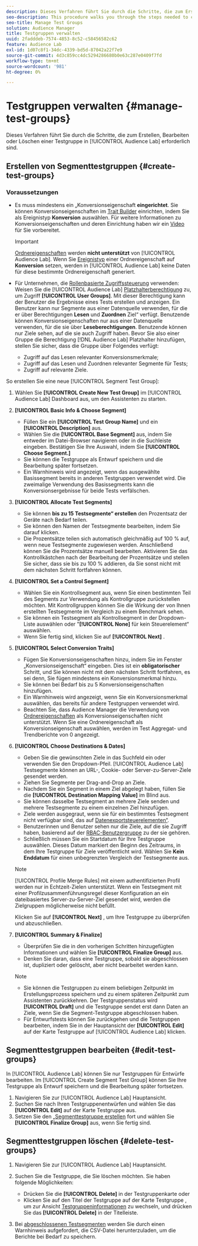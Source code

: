 ```yaml
---
description: Dieses Verfahren führt Sie durch die Schritte, die zum Erstellen, Bearbeiten oder Löschen einer Testgruppe in Audience Lab erforderlich sind
seo-description: This procedure walks you through the steps needed to create, edit, or delete a test group in Audience Lab
seo-title: Manage Test Groups
solution: Audience Manager
title: Testgruppen verwalten
uuid: 2fadddeb-7574-4853-8c52-c58456582c62
feature: Audience Lab
exl-id: 1d07c8f1-34dc-4339-bd5d-87042a22f7e9
source-git-commit: 4d3c859cc4dc5294286680b0e63c287e0409f7fd
workflow-type: tm+mt
source-wordcount: '981'
ht-degree: 0%

---
```


# Testgruppen verwalten {#manage-test-groups}

Dieses Verfahren führt Sie durch die Schritte, die zum Erstellen, Bearbeiten oder Löschen einer Testgruppe in [!UICONTROL Audience Lab] erforderlich sind.

## Erstellen von Segmenttestgruppen {#create-test-groups}

### Voraussetzungen

<!-- create-test-group.xml -->

* Es muss mindestens ein „Konversionseigenschaft **eingerichtet**. Sie können Konversionseigenschaften im [Trait Builder](../../features/traits/create-onboarded-rule-based-traits.md) einrichten, indem Sie als Ereignistyp **Konversion** auswählen. Für weitere Informationen zu Konversionseigenschaften und deren Einrichtung haben wir ein [Video](https://helpx.adobe.com/audience-manager/kt/using/creating-conversion-traits-feature-video-use.html) für Sie vorbereitet.

  >[!IMPORTANT]
  >
  >[Ordnereigenschaften](../../features/traits/about-folder-traits.md) werden **nicht unterstützt** von [!UICONTROL Audience Lab]. Wenn Sie [Ereignistyp](../../features/traits/create-onboarded-rule-based-traits.md) einer Ordnereigenschaft auf **Konversion** setzen, werden in [!UICONTROL Audience Lab] keine Daten für diese bestimmte Ordnereigenschaft generiert.

* Für Unternehmen, die [Rollenbasierte Zugriffssteuerung](../../features/administration/administration-overview.md) verwenden: Weisen Sie die [!UICONTROL Audience Lab] [Platzhalterberechtigung](../../features/administration/administration-overview.md#wild-card-permissions) zu, um Zugriff **[!UICONTROL User Groups]**. Mit dieser Berechtigung kann der Benutzer die Ergebnisse eines Tests erstellen und anzeigen. Ein Benutzer kann nur Segmente aus einer Datenquelle verwenden, für die er über Berechtigungen **Lesen** und **Zuordnen** Ziel“ verfügt. Benutzende können Konversionseigenschaften nur aus einer Datenquelle verwenden, für die sie über **Leseberechtigungen**. Benutzende können nur Ziele sehen, auf die sie auch Zugriff haben. Bevor Sie also einer Gruppe die Berechtigung [!DNL Audience Lab] Platzhalter hinzufügen, stellen Sie sicher, dass die Gruppe über Folgendes verfügt:
   * Zugriff auf das Lesen relevanter Konversionsmerkmale;
   * Zugriff auf das Lesen und Zuordnen relevanter Segmente für Tests;
   * Zugriff auf relevante Ziele.

So erstellen Sie eine neue [!UICONTROL Segment Test Group]:

1. Wählen Sie **[!UICONTROL Create New Test Group]** im [!UICONTROL Audience Lab] Dashboard aus, um den Assistenten zu starten.
1. **[!UICONTROL Basic Info & Choose Segment]**

   * Füllen Sie ein **[!UICONTROL Test Group Name]** und ein **[!UICONTROL Description]** aus.
   * Wählen Sie die **[!UICONTROL Base Segment]** aus, indem Sie entweder im Datei-Browser navigieren oder in die Suchleiste eingeben. Bestätigen Sie Ihre Auswahl, indem Sie **[!UICONTROL Choose Segment.]**
   * Sie können die Testgruppe als Entwurf speichern und die Bearbeitung später fortsetzen.
   * Ein Warnhinweis wird angezeigt, wenn das ausgewählte Basissegment bereits in anderen Testgruppen verwendet wird. Die zweimalige Verwendung des Basissegments kann die Konversionsergebnisse für beide Tests verfälschen.

1. **[!UICONTROL Allocate Test Segments]**

   * Sie können **bis zu 15 Testsegmente“ erstellen** den Prozentsatz der Geräte nach Bedarf teilen.
   * Sie können den Namen der Testsegmente bearbeiten, indem Sie darauf klicken.
   * Die Prozentsätze teilen sich automatisch gleichmäßig auf 100 % auf, wenn neue Testsegmente zugewiesen werden. Anschließend können Sie die Prozentsätze manuell bearbeiten. Aktivieren Sie das Kontrollkästchen nach der Bearbeitung der Prozentsätze und stellen Sie sicher, dass sie bis zu 100 % addieren, da Sie sonst nicht mit dem nächsten Schritt fortfahren können.

1. **[!UICONTROL Set a Control Segment]**

   * Wählen Sie ein Kontrollsegment aus, wenn Sie einen bestimmten Teil des Segments zur Verwendung als Kontrollgruppe zurückstellen möchten. Mit Kontrollgruppen können Sie die Wirkung der von Ihnen erstellten Testsegmente im Vergleich zu einem Benchmark sehen.
   * Sie können ein Testsegment als Kontrollsegment in der Dropdown-Liste auswählen oder &quot;**[!UICONTROL None]** für kein Steuerelement“ auswählen.
   * Wenn Sie fertig sind, klicken Sie auf **[!UICONTROL Next]** .

1. **[!UICONTROL Select Conversion Traits]**

   * Fügen Sie Konversionseigenschaften hinzu, indem Sie im Fenster „Konversionseigenschaft“ eingeben. Dies ist ein **obligatorischer** Schritt, und Sie können nicht mit dem nächsten Schritt fortfahren, es sei denn, Sie fügen mindestens ein Konversionsmerkmal hinzu.
   * Sie können bei Bedarf bis zu 5 Konversionseigenschaften hinzufügen.
   * Ein Warnhinweis wird angezeigt, wenn Sie ein Konversionsmerkmal auswählen, das bereits für andere Testgruppen verwendet wird.
   * Beachten Sie, dass Audience Manager die Verwendung von [Ordnereigenschaften](/help/using/features/traits/about-folder-traits.md) als Konversionseigenschaften nicht unterstützt. Wenn Sie eine Ordnereigenschaft als Konversionseigenschaft auswählen, werden im Test Aggregat- und Trendberichte von 0 angezeigt.

1. **[!UICONTROL Choose Destinations & Dates]**

   * Geben Sie die gewünschten Ziele in das Suchfeld ein oder verwenden Sie den Dropdown-Pfeil. [!UICONTROL Audience Lab] Testsegmente können an URL-, Cookie- oder Server-zu-Server-Ziele gesendet werden.
   * Ziehen Sie Segmente per Drag-and-Drop an Ziele.
   * Nachdem Sie ein Segment in einem Ziel abgelegt haben, füllen Sie die **[!UICONTROL Destination Mapping Value]** im Blind aus.
   * Sie können dasselbe Testsegment an mehrere Ziele senden und mehrere Testsegmente zu einem einzelnen Ziel hinzufügen.
   * Ziele werden ausgegraut, wenn sie für ein bestimmtes Testsegment nicht verfügbar sind, das auf [Datenexportsteuerelementen“ &#x200B;](../../features/data-export-controls.md).
   * Benutzerinnen und Benutzer sehen nur die Ziele, auf die sie Zugriff haben, basierend auf der [RBAC-Benutzergruppe](../../features/administration/administration-overview.md) zu der sie gehören.
   * Schließlich müssen Sie ein Startdatum für Ihre Testgruppe auswählen. Dieses Datum markiert den Beginn des Zeitraums, in dem Ihre Testgruppe für Ziele veröffentlicht wird. Wählen Sie **Kein Enddatum** für einen unbegrenzten Vergleich der Testsegmente aus.

   >[!NOTE]
   >
   >[!UICONTROL Profile Merge Rules] mit einem authentifizierten Profil werden nur in Echtzeit-Zielen unterstützt. Wenn ein Testsegment mit einer Profilzusammenführungsregel dieser Konfiguration an ein dateibasiertes Server-zu-Server-Ziel gesendet wird, werden die Zielgruppen möglicherweise nicht befüllt.

   Klicken Sie auf **[!UICONTROL Next]** , um Ihre Testgruppe zu überprüfen und abzuschließen.

1. **[!UICONTROL Summary & Finalize]**

   * Überprüfen Sie die in den vorherigen Schritten hinzugefügten Informationen und wählen Sie **[!UICONTROL Finalize Group]** aus.
   * Denken Sie daran, dass eine Testgruppe, sobald sie abgeschlossen ist, dupliziert oder gelöscht, aber nicht bearbeitet werden kann.

   >[!NOTE]
   >* Sie können die Testgruppen zu einem beliebigen Zeitpunkt im Erstellungsprozess speichern und zu einem späteren Zeitpunkt zum Assistenten zurückkehren. Der Testgruppenstatus wird **[!UICONTROL Draft]** und die Testgruppe sendet erst dann Daten an Ziele, wenn Sie die Segment-Testgruppe abgeschlossen haben.
   >* Für Entwurfstests können Sie zurückgehen und die Testgruppen bearbeiten, indem Sie in der Hauptansicht der **[!UICONTROL Edit]** auf der Karte Testgruppe auf [!UICONTROL Audience Lab] klicken.

## Segmenttestgruppen bearbeiten {#edit-test-groups}

In [!UICONTROL Audience Lab] können Sie nur Testgruppen für Entwürfe bearbeiten. Im [!UICONTROL Create Segment Test Group] können Sie Ihre Testgruppe als Entwurf speichern und die Bearbeitung später fortsetzen.

1. Navigieren Sie zur [!UICONTROL Audience Lab] Hauptansicht.
1. Suchen Sie nach Ihren Testgruppenentwürfen und wählen Sie das **[!UICONTROL Edit]** auf der Karte Testgruppe aus.
1. Setzen Sie den [&#x200B; „Segmenttestgruppe erstellen](../../features/audience-lab/audience-lab-manage-test-groups.md#create-test-groups) fort und wählen Sie **[!UICONTROL Finalize Group]** aus, wenn Sie fertig sind.

## Segmenttestgruppen löschen {#delete-test-groups}

1. Navigieren Sie zur [!UICONTROL Audience Lab] Hauptansicht.
1. Suchen Sie die Testgruppe, die Sie löschen möchten. Sie haben folgende Möglichkeiten:

   * Drücken Sie die **[!UICONTROL Delete]** in der Testgruppenkarte oder
   * Klicken Sie auf den Titel der Testgruppe auf der Karte Testgruppe , um zur Ansicht [Testgruppeninformationen](../../features/audience-lab/audience-lab-information-view.md) zu wechseln, und drücken Sie das **[!UICONTROL Delete]** in der Titelleiste.

1. Bei [abgeschlossenen Testsegmenten](../../features/audience-lab/audience-lab.md#status) werden Sie durch einen Warnhinweis aufgefordert, die CSV-Datei herunterzuladen, um die Berichte bei Bedarf zu speichern.
